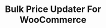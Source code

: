 ---
title: Bulk Price Updater For WooCommerce
redirect_from:
    - /bulk-price-updater-for-woocommerce/
    - /envato/bulk-price-updater-for-woocommerce/
    - /bpuwc/
    - /envato/bpuwc/
redirect_to: https://codecanyon.net/item/woocommerce-bulk-price-updater/14276992
---